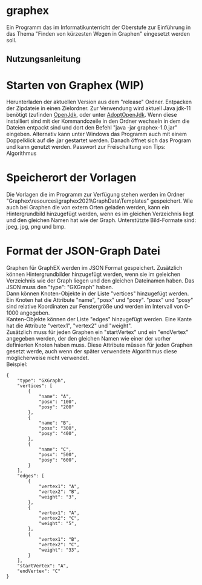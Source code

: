 # graphex
Ein Programm das im Informatikunterricht der Oberstufe zur Einführung in das Thema "Finden von kürzesten Wegen in Graphen" eingesetzt werden soll.

## Nutzungsanleitung

# Starten von Graphex (WIP)
Herunterladen der aktuellen Version aus dem "release" Ordner. Entpacken der Zipdateie in einen Zielordner. 
Zur Verwendung wird aktuell Java jdk-11 benötigt (zufinden [OpenJdk](https://jdk.java.net/java-se-ri/11), oder unter [AdoptOpenJdk](https://adoptopenjdk.net/).
Wenn diese installiert sind mit der Kommandozeile in den Ordner wechseln in dem die Dateien entpackt sind und dort den Befehl "java -jar graphex-1.0.jar" eingeben. Alternativ kann unter Windows das Programm auch mit einem Doppelklick auf die .jar gestartet werden.
Danach öffnet sich das Program und kann genutzt werden.
Passwort zur Freischaltung von Tips: Algorithmus

# Speicherort der Vorlagen
Die Vorlagen die im Programm zur Verfügung stehen werden im Ordner "Graphex\resources\graphex2021\GraphData\Templates" gespeichert. 
Wie auch bei Graphen die von extern Orten geladen werden, kann ein Hintergrundbild hinzugefügt werden, wenn es im gleichen Verzeichnis liegt und den gleichen Namen hat wie der Graph.
Unterstützte Bild-Formate sind: jpeg, jpg, png und bmp.

# Format der JSON-Graph Datei
Graphen für GraphEX werden im JSON Format gespeichert. Zusätzlich können Hintergrundbilder hinzugefügt werden, wenn sie im geleichen Verzeichnis wie der Graph liegen und den gleichen Dateinamen haben.
Das JSON muss den "type": "GXGraph" haben.  
Dann können Knoten-Objekte in der Liste "vertices" hinzugefügt werden. Ein Knoten hat die Attribute "name", "posx" und "posy". "posx" und "posy" sind relative Koordinaten zur Fenstergröße und werden im Intervall von 0-1000 angegeben.  
Kanten-Objekte können der Liste "edges" hinzugefügt werden. Eine Kante hat die Attribute "vertex1", "vertex2" und "weight".  
Zusätzlich muss für jeden Graphen ein "startVertex" und ein "endVertex" angegeben werden, der den gleichen Namen wie einer der vorher definierten Knoten haben muss. Diese Attribute müssen für jeden Graphen gesetzt werde, auch wenn der später verwendete Algorithmus diese möglicherweise nicht verwendet.  
Beispiel:
```
{  
    "type": "GXGraph",  
    "vertices": [  
        {  
            "name": "A",  
            "posx": "100",  
            "posy": "200"  
        },  
        {  
            "name": "B",  
            "posx": "300",  
            "posy": "400",  
        },  
        {  
            "name": "C",  
            "posx": "500",  
            "posy": "600",  
        }  
    ],  
    "edges": [  
        {  
            "vertex1": "A",  
            "vertex2": "B",  
            "weight": "3",    
        },  
        {  
            "vertex1": "A",  
            "vertex2": "C",  
            "weight": "5",  
        },  
        {  
            "vertex1": "B",  
            "vertex2": "C",  
            "weight": "33",  
        }  
    ],  
    "startVertex": "A",  
    "endVertex": "C"  
}

```

